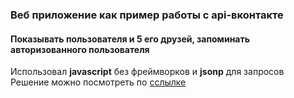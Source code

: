 ### Веб приложение как пример работы с api-вконтакте  
#### Показывать пользователя и 5 его друзей, запоминать авторизованного пользователя  

Использовал **javascript** без фреймворков и **jsonp** для запросов  
Решение можно посмотреть по [сслылке](naumovdk.github.io)
